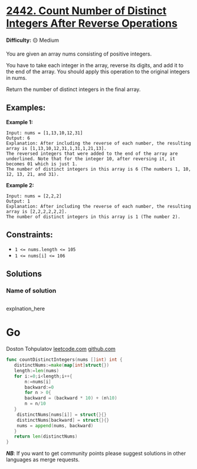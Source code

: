 # [2442. Count Number of Distinct Integers After Reverse Operations](https://leetcode.com/problems/count-number-of-distinct-integers-after-reverse-operations/)

**Difficulty:** :yellow_circle: Medium

You are given an array nums consisting of positive integers.

You have to take each integer in the array, reverse its digits, and add it to the end of the array. You should apply this operation to the original integers in nums.

Return the number of distinct integers in the final array.

## Examples:

**Example 1:**

```text
Input: nums = [1,13,10,12,31]
Output: 6
Explanation: After including the reverse of each number, the resulting array is [1,13,10,12,31,1,31,1,21,13].
The reversed integers that were added to the end of the array are underlined. Note that for the integer 10, after reversing it, it becomes 01 which is just 1.
The number of distinct integers in this array is 6 (The numbers 1, 10, 12, 13, 21, and 31).
```
**Example 2:**

```text
Input: nums = [2,2,2]
Output: 1
Explanation: After including the reverse of each number, the resulting array is [2,2,2,2,2,2].
The number of distinct integers in this array is 1 (The number 2).
```

## Constraints:

- `1 <= nums.length <= 105`
- `1 <= nums[i] <= 106`


## Solutions

### Name of solution 
```python

```
explnation_here
# Go
Doston Tohpulatov
[leetcode.com](https://leetcode.com/dxplatov/) 
[github.com](https://github.com/dxplatov)
```go
func countDistinctIntegers(nums []int) int {
   distinctNums:=make(map[int]struct{})
   length:=len(nums)
   for i:=0;i<length;i++{
       n:=nums[i]
       backward:=0
       for n > 0{
       backward = (backward * 10) + (n%10)
       n = n/10
   }
    distinctNums[nums[i]] = struct{}{}
    distinctNums[backward] = struct{}{}
    nums = append(nums, backward)
   }
   return len(distinctNums)
}
```

***NB***: If you want to get community points please suggest solutions in other languages as merge requests.